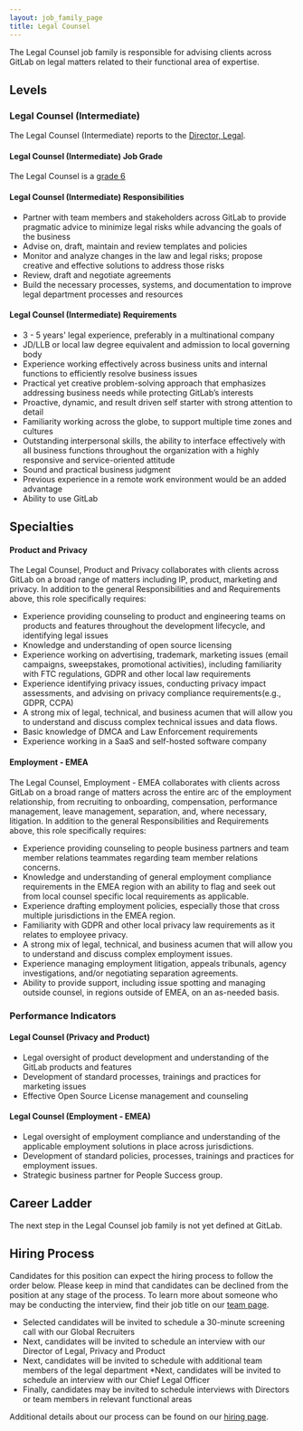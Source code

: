 ```yaml
---
layout: job_family_page
title: Legal Counsel
---
```

 
The Legal Counsel job family is responsible for advising clients across GitLab on legal matters related to their functional area of expertise.
 
## Levels
 
### Legal Counsel (Intermediate)
 
The Legal Counsel (Intermediate) reports to the [Director, Legal](/job-families/legal/director-legal-us/).
 
#### Legal Counsel (Intermediate) Job Grade

The Legal Counsel is a [grade 6](/handbook/total-rewards/compensation/compensation-calculator/#gitlab-job-grades)
 
#### Legal Counsel (Intermediate) Responsibilities

* Partner with team members and stakeholders across GitLab to provide pragmatic advice to minimize legal risks while advancing the goals of the business
* Advise on, draft, maintain and review templates and policies
* Monitor and analyze changes in the law and legal risks; propose creative and effective solutions to address those risks
* Review, draft and negotiate agreements
* Build the necessary processes, systems, and documentation to improve legal department processes and resources
 
 
 #### Legal Counsel (Intermediate) Requirements

* 3 - 5 years' legal experience, preferably in a multinational company
* JD/LLB or local law degree equivalent and admission to local governing body
* Experience working effectively across business units and internal functions to efficiently resolve business issues
* Practical yet creative problem-solving approach that emphasizes addressing business needs while protecting GitLab’s interests
* Proactive, dynamic, and result driven self starter with strong attention to detail
* Familiarity working across the globe, to support multiple time zones and cultures
* Outstanding interpersonal skills, the ability to interface effectively with all business functions throughout the organization with a highly responsive and service-oriented attitude
* Sound and practical business judgment
* Previous experience in a remote work environment would be an added advantage
* Ability to use GitLab
 
## Specialties

#### Product and Privacy

The Legal Counsel, Product and Privacy collaborates with clients across GitLab on a broad range of matters including IP, product, marketing and privacy.  In addition to the general Responsibilities and and Requirements above, this role specifically requires:
* Experience providing counseling to product and engineering teams on products and features throughout the development lifecycle, and identifying legal issues
* Knowledge and understanding of open source licensing
* Experience working on advertising, trademark, marketing issues (email campaigns, sweepstakes, promotional activities), including familiarity with FTC regulations, GDPR and other local law requirements
* Experience identifying privacy issues, conducting privacy impact assessments, and advising on privacy compliance requirements(e.g., GDPR, CCPA)
* A strong mix of legal, technical, and business acumen that will allow you to understand and discuss complex technical issues and data flows.
* Basic knowledge of DMCA and Law Enforcement requirements
* Experience working in a SaaS and self-hosted software company

#### Employment - EMEA

The Legal Counsel, Employment - EMEA collaborates with clients across GitLab on a broad range of matters across the entire arc of the employment relationship, from recruiting to onboarding, compensation, performance management, leave management, separation, and, where necessary, litigation. In addition to the general Responsibilities and Requirements above, this role specifically requires:
* Experience providing counseling to people business partners and team member relations teammates regarding team member relations concerns.
* Knowledge and understanding of general employment compliance requirements in the EMEA region with an ability to flag and seek out from local counsel specific local requirements as applicable.
* Experience drafting employment policies, especially those that cross multiple jurisdictions in the EMEA region.
* Familiarity with GDPR and other local privacy law requirements as it relates to employee privacy.
* A strong mix of legal, technical, and business acumen that will allow you to understand and discuss complex employment issues.
* Experience managing employment litigation, appeals tribunals, agency investigations, and/or negotiating separation agreements.
* Ability to provide support, including issue spotting and managing outside counsel, in regions outside of EMEA, on an as-needed basis.

### Performance Indicators
 
#### Legal Counsel (Privacy and Product)

* Legal oversight of product development and understanding of the GitLab products and features 
* Development of standard processes, trainings and practices for marketing issues
* Effective Open Source License management and counseling

#### Legal Counsel (Employment - EMEA)

* Legal oversight of employment compliance and understanding of the applicable employment solutions in place across jurisdictions.
* Development of standard policies, processes, trainings and practices for employment issues.
* Strategic business partner for People Success group.
 
## Career Ladder
 
The next step in the Legal Counsel job family is not yet defined at GitLab.
 
## Hiring Process

Candidates for this position can expect the hiring process to follow the order below. Please keep in mind that candidates can be declined from the position at any stage of the process. To learn more about someone who may be conducting the interview, find their job title on our [team page](/company/team/).
 
* Selected candidates will be invited to schedule a 30-minute screening call with our Global Recruiters
* Next, candidates will be invited to schedule an interview with our Director of Legal, Privacy and Product
* Next, candidates will be invited to schedule with additional team members of the legal department
*Next, candidates will be invited to schedule an interview with our Chief Legal Officer
* Finally, candidates may be invited to schedule interviews with Directors or team members in relevant functional areas
 
Additional details about our process can be found on our [hiring page](/handbook/hiring).
